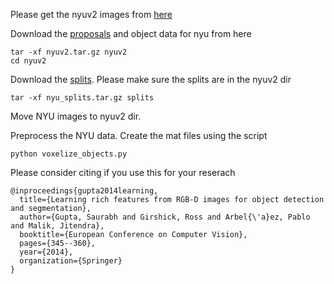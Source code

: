 
Please get the nyuv2 images from [here](https://cs.nyu.edu/~silberman/datasets/nyu_depth_v2.html)

Download the [proposals](https://cmu.box.com/s/vs9mxylim1v09xeld8gk1p249pdqqlqk) and object data for nyu from here

```
tar -xf nyuv2.tar.gz nyuv2
cd nyuv2
```
Download the [splits](https://cmu.box.com/s/mz64rgzheifglkxjytv8llvoupqfk0t3). Please make sure the splits are in the nyuv2 dir
```
tar -xf nyu_splits.tar.gz splits
```

Move NYU images to nyuv2 dir.


Preprocess the NYU data. Create the mat files using the script

```
python voxelize_objects.py
```




Please consider citing if you use this for your reserach

```
@inproceedings{gupta2014learning,
  title={Learning rich features from RGB-D images for object detection and segmentation},
  author={Gupta, Saurabh and Girshick, Ross and Arbel{\'a}ez, Pablo and Malik, Jitendra},
  booktitle={European Conference on Computer Vision},
  pages={345--360},
  year={2014},
  organization={Springer}
}
```
